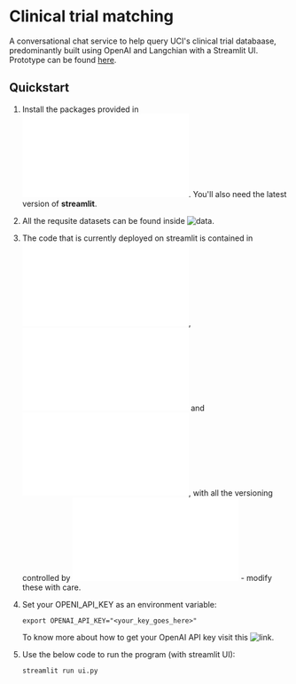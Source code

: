 # Clinical trial matching
A conversational chat service to help query UCI's clinical trial databaase, predominantly built using OpenAI and Langchian with a Streamlit UI. Prototype can be found [here](https://uci-clinical-trial-matching.streamlit.app/).

## Quickstart

1. Install the packages provided in ![requirements.txt](/requirements.txt). You'll also need the latest version of **streamlit**.
2. All the requsite datasets can be found inside ![data](/data).
3. The code that is currently deployed on streamlit is contained in ![ui.py](/ui.py), ![config.py](/config.py) and ![utils.py](/utils.py), with all the versioning controlled by ![requirements.txt](/requirements.txt) - modify these with care.
4. Set your OPENI_API_KEY as an environment variable:

   ```
   export OPENAI_API_KEY="<your_key_goes_here>"
   ```
   To know more about how to get your OpenAI API key visit this ![link](https://platform.openai.com/docs/api-reference/authentication).
5. Use the below code to run the program (with streamlit UI):

   ```
   streamlit run ui.py
   ```

